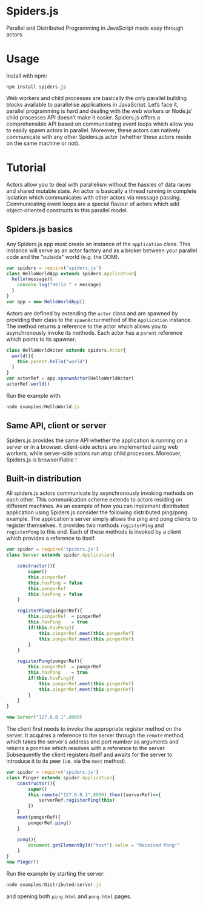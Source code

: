 # Spiders.js
Parallel and Distributed Programming in JavaScript made easy through actors.

# Usage
Install with npm:
  ```
  npm install spiders.js
  ```
Web workers and child processes are basically the only parallel building blocks available to parallelise applications in JavaScript.
Let’s face it, parallel programming is hard and dealing with the web workers or Node.js' child processes API doesn’t make it easier.
Spiders.js offers a comprehensible API based on communicating event loops which allow you to easily spawn actors in parallel.
Moreover, these actors can natively communicate with any other Spiders.js actor (whether these actors reside on the same machine or not).

# Tutorial
Actors allow you to deal with parallelism without the hassles of data races and shared mutable state.
An actor is basically a thread running in complete isolation which communicates with other actors via message passing.
Communicating event loops are a special flavour of actors which add object-oriented constructs to this parallel model.

## Spiders.js basics
Any Spiders.js app must create an instance of the ```application``` class.
This instance will serve as an actor factory and as a broker between your parallel code and the "outside" world (e.g. the DOM).
```javascript
var spiders = require('spiders.js')
class HelloWorldApp extends spiders.Application{
  hello(message){
    console.log("Hello " + message)
  }
}
var app = new HelloWorldApp()
```
Actors are defined by extending the ```actor``` class and are spawned by providing their class to the ```spawnActor```method of the ```Application``` instance. The method returns a reference to the actor which allows you to asynchronously invoke its methods.
Each actor has a ```parent``` reference which points to its spawner.
```javascript
class HelloWorldActor extends spiders.Actor{
  world(){
    this.parent.hello("world")
  }
}
var actorRef = app.spanwnActor(HelloWorldActor)
actorRef.world()
```
Run the example with:
```javascript
node examples/HelloWorld.js
```
## Same API, client or server
Spiders.js provides the same API whether the application is running on a server or in a browser.
client-side actors are implemented using web workers, while server-side actors run atop child processes.
Moreover, Spiders.js is browserifiable !
## Built-in distribution
All spiders.js actors communicate by asynchronously invoking methods on each other. This communication scheme extends to actors residing on different machines. As an example of how you can implement distributed application using Spiders.js consider the following distributed ping/pong example.
The application's server simply allows the ping and pong clients to register themselves. It provides two methods ```registerPing``` and ```registerPong``` to this end. Each of these methods is invoked by a client which provides a reference to itself.
```javascript
var spider = require('spiders.js')
class Server extends spider.Application{

    constructor(){
        super()
        this.pingerRef
        this.hasPing = false
        this.pongerRef
        this.hasPong = false
    }

    registerPing(pingerRef){
        this.pingerRef  = pingerRef
        this.hasPing    = true
        if(this.hasPong){
            this.pingerRef.meet(this.pongerRef)
            this.pongerRef.meet(this.pingerRef)
        }
    }

    registerPong(pongerRef){
        this.pongerRef  = pongerRef
        this.hasPong    = true
        if(this.hasPing){
            this.pongerRef.meet(this.pingerRef)
            this.pingerRef.meet(this.pongerRef)
        }
    }
}

new Server("127.0.0.1",8000)
```
The client first needs to invoke the appropriate register method on the server. It acquires a reference to the server through the ```remote``` method, which takes the server's address and port number as arguments and returns a promise which resolves with a reference to the server. Subsequently the client registers itself and awaits for the server to introduce it to its peer (i.e. via the ```meet``` method).
```javascript
var spider = require('spiders.js')
class Pinger extends spider.Application{
    constructor(){
        super()
        this.remote("127.0.0.1",8000).then((serverRef)=>{
            serverRef.registerPing(this)
        })
    }
    meet(pongerRef){
        pongerRef.ping()
    }

    pong(){
        document.getElementById("text").value = "Received Pong!"
    }
}
new Pinger()
```
Run the example by starting the server:
```javascript
node examples/Distributed/server.js
```
and opening both ```ping.html``` and ```pong.html``` pages.
